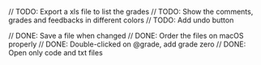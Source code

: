 // TODO: Export a xls file to list the grades
// TODO: Show the comments, grades and feedbacks in different colors
// TODO: Add undo button

// DONE: Save a file when changed
// DONE: Order the files on macOS properly
// DONE: Double-clicked on @grade, add grade zero
// DONE: Open only code and txt files
